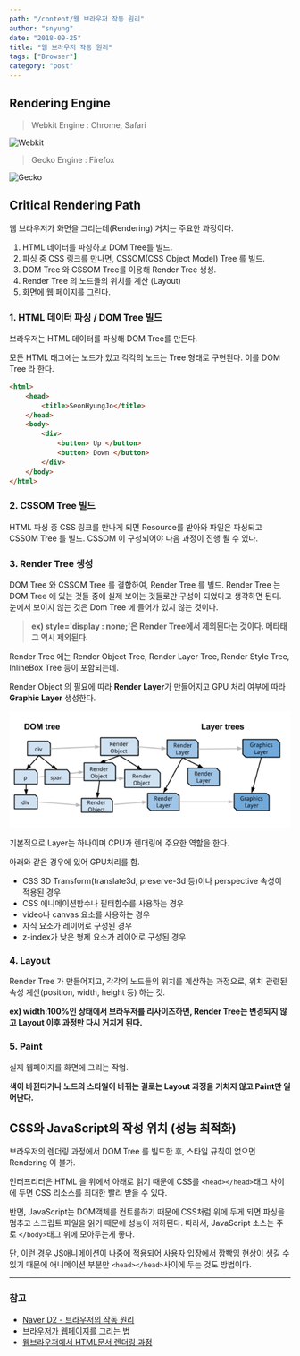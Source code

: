 ```yaml
---
path: "/content/웹 브라우저 작동 원리"
author: "snyung"
date: "2018-09-25"
title: "웹 브라우저 작동 원리"
tags: ["Browser"]
category: "post"
---
```


## Rendering Engine

> Webkit Engine : Chrome, Safari

![Webkit](https://github.com/SeonHyungJo/FrontEnd-Dev/blob/master/assets/image/Webkit.png?raw=true)


> Gecko Engine : Firefox

![Gecko](https://github.com/SeonHyungJo/FrontEnd-Dev/blob/master/assets/image/Gecko.jpg?raw=true)

## Critical Rendering Path

웹 브라우저가 화면을 그리는데(Rendering) 거치는 주요한 과정이다.
<br/>

1. HTML 데이터를 파싱하고 DOM Tree를 빌드.
2. 파싱 중 CSS 링크를 만나면, CSSOM(CSS Object Model) Tree 를 빌드.
3. DOM Tree 와 CSSOM Tree를 이용해 Render Tree 생성.
4. Render Tree 의 노드들의 위치를 계산 (Layout)
5. 화면에 웹 페이지를 그린다.


### 1. HTML 데이터 파싱 / DOM Tree 빌드

브라우저는 HTML 데이터를 파싱해 DOM Tree를 만든다.

모든 HTML 태그에는 노드가 있고 각각의 노드는 Tree 형태로 구현된다.
이를 DOM Tree 라 한다.

```html
<html>
    <head>
        <title>SeonHyungJo</title>
    </head>
    <body>
        <div>
            <button> Up </button>
            <button> Down </button>
        </div>
    </body>
</html>
```


### 2. CSSOM Tree 빌드

HTML 파싱 중 CSS 링크를 만나게 되면 Resource를 받아와 파일은 파싱되고 CSSOM Tree 를 빌드.
CSSOM 이 구성되어야 다음 과정이 진행 될 수 있다.

### 3. Render Tree 생성

DOM Tree 와 CSSOM Tree 를 결합하여, Render Tree 를 빌드.
Render Tree 는 DOM Tree 에 있는 것들 중에 실제 보이는 것들로만 구성이 되었다고 생각하면 된다. 눈에서 보이지 않는 것은 Dom Tree 에 들어가 있지 않는 것이다.
<br/>

> **ex) style='display : none;'은 Render Tree에서 제외된다는 것이다. 메타태그 역시 제외된다.**

Render Tree 에는 Render Object Tree, Render Layer Tree, Render Style Tree, InlineBox Tree 등이 포함되는데.

Render Object 의 필요에 따라 **Render Layer**가 만들어지고 GPU 처리 여부에 따라 **Graphic Layer** 생성한다.

![Graphic Layer에 대해서 읽어보기](https://github.com/SeonHyungJo/FrontEnd-Dev/blob/master/assets/image/graphicLayer.png?raw=true)

기본적으로 Layer는 하나이며 CPU가 렌더링에 주요한 역할을 한다.

아래와 같은 경우에 있어 GPU처리를 함.

- CSS 3D Transform(translate3d, preserve-3d 등)이나 perspective 속성이 적용된 경우
- CSS 애니메이션함수나 필터함수를 사용하는 경우
- video나 canvas 요소를 사용하는 경우
- 자식 요소가 레이어로 구성된 경우
- z-index가 낮은 형제 요소가 레이어로 구성된 경우


### 4. Layout

Render Tree 가 만들어지고, 각각의 노드들의 위치를 계산하는 과정으로,
위치 관련된 속성 계산(position, width, height 등) 하는 것.

**ex) width:100%인 상태에서 브라우저를 리사이즈하면, Render Tree는 변경되지 않고 Layout 이후 과정만 다시 거치게 된다.**

### 5. Paint

실제 웹페이지를 화면에 그리는 작업.

**색이 바뀐다거나 노드의 스타일이 바뀌는 걸로는 Layout 과정을 거치지 않고 Paint만 일어난다.**

## CSS와 JavaScript의 작성 위치 (성능 최적화)

브라우저의 렌더링 과정에서 DOM Tree 를 빌드한 후, 스타일 규칙이 없으면 Rendering 이 불가.

인터프리터은 HTML 을 위에서 아래로 읽기 때문에 CSS를 `<head></head>`태그 사이에 두면 CSS 리소스를 최대한 빨리 받을 수 있다.

반면, JavaScript는 DOM객체를 컨트롤하기 때문에 CSS처럼 위에 두게 되면 파싱을 멈추고 스크립트 파일을 읽기 때문에 성능이 저하된다. 따라서, JavaScript 소스는 주로 `</body>`태그 위에 모아두는게 좋다.

단, 이런 경우 JS애니메이션이 나중에 적용되어 사용자 입장에서 깜빡임 현상이 생길 수 있기 때문에 애니메이션 부분만 `<head></head>`사이에 두는 것도 방법이다.

---

### 참고

- [Naver D2 - 브라우저의 작동 원리](http://d2.naver.com/helloworld/59361)
- [브라우저가 웹페이지를 그리는 법](https://isme2n.github.io/devlog/2017/07/06/browser-rendering/)
- [웹브라우저에서 HTML문서 렌더링 과정](http://jeong-pro.tistory.com/90)